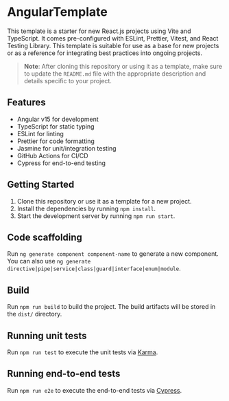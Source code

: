 # AngularTemplate

This template is a starter for new React.js projects using Vite and TypeScript. It comes pre-configured with ESLint, Prettier, Vitest, and React Testing Library. This template is suitable for use as a base for new projects or as a reference for integrating best practices into ongoing projects.

> **Note**: After cloning this repository or using it as a template, make sure to update the `README.md` file with the appropriate description and details specific to your project.

## Features

- Angular v15 for development
- TypeScript for static typing
- ESLint for linting
- Prettier for code formatting
- Jasmine for unit/integration testing
- GitHub Actions for CI/CD
- Cypress for end-to-end testing

## Getting Started

1. Clone this repository or use it as a template for a new project.
2. Install the dependencies by running `npm install`.
3. Start the development server by running `npm run start`.

## Code scaffolding

Run `ng generate component component-name` to generate a new component. You can also use `ng generate directive|pipe|service|class|guard|interface|enum|module`.

## Build

Run `npm run build` to build the project. The build artifacts will be stored in the `dist/` directory.

## Running unit tests

Run `npm run test` to execute the unit tests via [Karma](https://karma-runner.github.io).

## Running end-to-end tests

Run `npm run e2e` to execute the end-to-end tests via [Cypress](https://docs.cypress.io/guides/overview/why-cypress).
